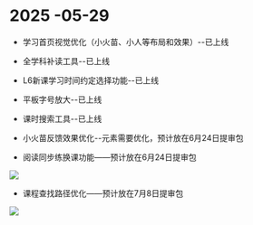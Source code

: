 # 2025 -05-29
- 学习首页视觉优化（小火苗、小人等布局和效果）--已上线
    
- 全学科补读工具--已上线
    
- L6新课学习时间约定选择功能--已上线
    
- 平板字号放大--已上线
    
- 课时搜索工具--已上线
    
- 小火苗反馈效果优化--元素需要优化，预计放在6月24日提审包
    
- 阅读同步练换课功能——预计放在6月24日提审包

![](https://static.dingtalk.com/media/lALPD0eJ_AR41ejNFb7NHfg_7672_5566.png?bizType=report)

- 课程查找路径优化——预计放在7月8日提审包
    
![](https://static.dingtalk.com/media/lALPD1W_9pfBkF_NLd7NGlY_6742_11742.png?bizType=report)